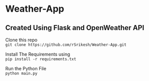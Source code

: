 # Weather-App

## Created Using Flask and OpenWeather API 

Clone this repo <br />
```git clone https://github.com/rSrikesh/Weather-App.git```

Install The Requirements using <br />
```pip install -r requirements.txt``` 

Run the Python File <br />
```python main.py```
